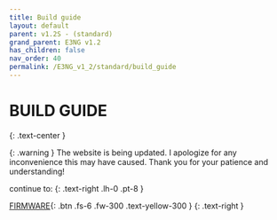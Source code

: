 ```yaml
---
title: Build guide
layout: default
parent: v1.2S - (standard)
grand_parent: E3NG v1.2
has_children: false
nav_order: 40
permalink: /E3NG_v1_2/standard/build_guide
---
```

# BUILD GUIDE
{: .text-center }

{: .warning }
The website is being updated. I apologize for any inconvenience this may have caused. Thank you for your patience and understanding!

continue to:
{: .text-right .lh-0 .pt-8 }

[FIRMWARE]{: .btn .fs-6 .fw-300 .text-yellow-300 }
{: .text-right }

[FIRMWARE]: https://rh3d.xyz/E3NG_v1_2/standard/firmware
